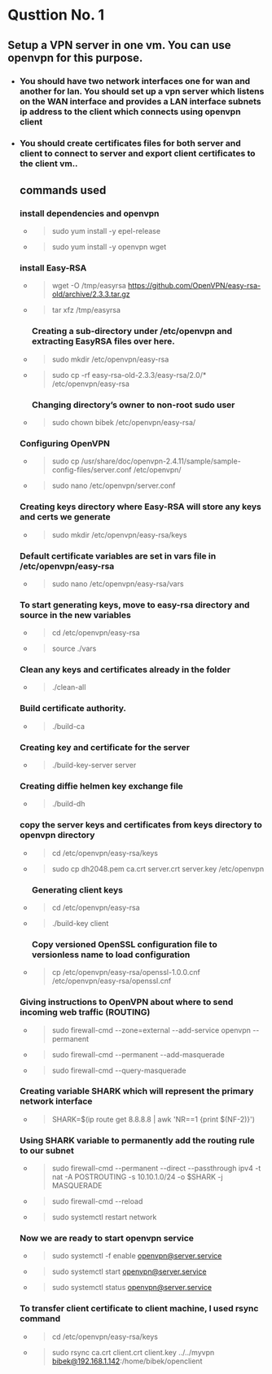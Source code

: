 # Qusttion No. 1
## Setup a VPN server in one vm. You can use openvpn for this purpose.
- ### You should have two network interfaces one for wan and another for lan. You should set up a vpn server which listens on the WAN interface and provides a LAN interface subnets ip address to the client which connects using openvpn client
- ### You should create certificates files for both server and client to connect to server and export client certificates to the client vm..
	## commands used
	### install dependencies and openvpn
	- > sudo yum install -y epel-release
	- > sudo yum install -y openvpn wget
	### install Easy-RSA
	- > wget -O /tmp/easyrsa https://github.com/OpenVPN/easy-rsa-old/archive/2.3.3.tar.gz
	- > tar xfz /tmp/easyrsa
        ### Creating a sub-directory under /etc/openvpn and extracting EasyRSA files over here.
	- > sudo mkdir /etc/openvpn/easy-rsa
	- > sudo cp -rf easy-rsa-old-2.3.3/easy-rsa/2.0/* /etc/openvpn/easy-rsa
        ### Changing directory’s owner to non-root sudo user
	- > sudo chown bibek /etc/openvpn/easy-rsa/
	### Configuring OpenVPN
	- > sudo cp /usr/share/doc/openvpn-2.4.11/sample/sample-config-files/server.conf /etc/openvpn/
	- > sudo nano /etc/openvpn/server.conf
	### Creating keys directory where Easy-RSA will store any keys and certs we generate
	- > sudo mkdir /etc/openvpn/easy-rsa/keys
	### Default certificate variables are set in vars file in /etc/openvpn/easy-rsa
	- > sudo nano /etc/openvpn/easy-rsa/vars
	### To start generating keys, move to easy-rsa directory and source in the new variables
	- > cd /etc/openvpn/easy-rsa
	- > source ./vars
	### Clean any keys and certificates already in the folder
	- > ./clean-all
	### Build certificate authority. 
	- > ./build-ca
	### Creating key and certificate for the server
	- > ./build-key-server server 
	### Creating diffie helmen key exchange file
	- > ./build-dh
	### copy the server keys and certificates from keys directory to openvpn directory
	- > cd /etc/openvpn/easy-rsa/keys
	- > sudo cp dh2048.pem ca.crt server.crt server.key /etc/openvpn
        ### Generating client keys
	- > cd /etc/openvpn/easy-rsa
	- > ./build-key client
        ### Copy versioned OpenSSL configuration file to versionless name to load configuration
	- > cp /etc/openvpn/easy-rsa/openssl-1.0.0.cnf /etc/openvpn/easy-rsa/openssl.cnf
	### Giving instructions to OpenVPN about where to send incoming web traffic (ROUTING)
	- > sudo firewall-cmd --zone=external --add-service openvpn --permanent
	- > sudo firewall-cmd --permanent --add-masquerade
	- > sudo firewall-cmd --query-masquerade
	### Creating variable SHARK which will represent the primary network interface
	- > SHARK=$(ip route get 8.8.8.8 | awk 'NR==1 {print $(NF-2)}')
	### Using SHARK variable to permanently add the routing rule to our subnet
	- > sudo firewall-cmd --permanent --direct --passthrough ipv4 -t nat -A POSTROUTING -s 10.10.1.0/24 -o $SHARK -j MASQUERADE
	- > sudo firewall-cmd --reload
	- > sudo systemctl restart network
	### Now we are ready to start openvpn service
	- > sudo systemctl -f enable openvpn@server.service
	- > sudo systemctl start openvpn@server.service
	- > sudo systemctl status openvpn@server.service
	### To transfer client certificate to client machine, I used rsync command
	- > cd /etc/openvpn/easy-rsa/keys
	- > sudo rsync ca.crt client.crt client.key ../../myvpn bibek@192.168.1.142:/home/bibek/openclient




